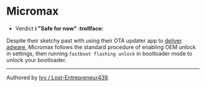 # Micromax

* Verdict **ℹ️ "Safe for now" :trollface:**

Despite their sketchy past with using their OTA updater app to [deliver adware][Micromax adware], Micromax follows the standard procedure of enabling OEM unlock in settings, then running `fastboot flashing unlock` in bootloader mode to unlock your bootloader.

***
Authored by [Ivy / Lost-Entrepreneur439](https://github.com/Lost-Entrepreneur439).<br/>

[Micromax adware]:https://www.reddit.com/r/india/comments/2s4aak/micromax_is_highjacking_my_phone_installing_apps/
